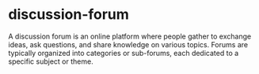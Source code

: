 # discussion-forum
A discussion forum is an online platform where people gather to exchange ideas, ask questions, and share knowledge on various topics. Forums are typically organized into categories or sub-forums, each dedicated to a specific subject or theme. 
